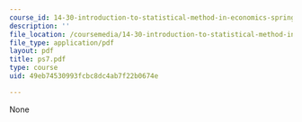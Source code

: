 ```yaml
---
course_id: 14-30-introduction-to-statistical-method-in-economics-spring-2006
description: ''
file_location: /coursemedia/14-30-introduction-to-statistical-method-in-economics-spring-2006/49eb74530993fcbc8dc4ab7f22b0674e_ps7.pdf
file_type: application/pdf
layout: pdf
title: ps7.pdf
type: course
uid: 49eb74530993fcbc8dc4ab7f22b0674e

---
```

None